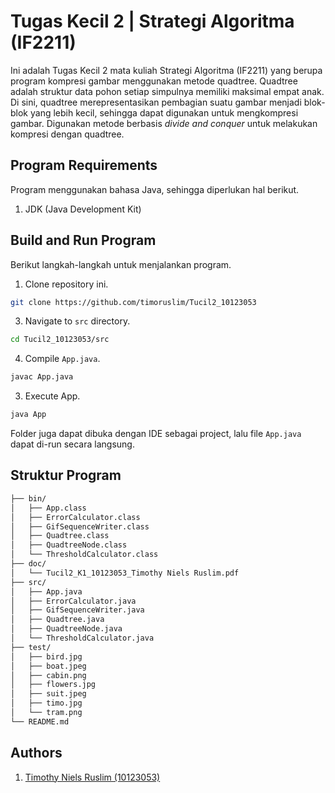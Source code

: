 # Tugas Kecil 2 | Strategi Algoritma (IF2211)

Ini adalah Tugas Kecil 2 mata kuliah Strategi Algoritma (IF2211) yang berupa program kompresi gambar menggunakan metode quadtree. Quadtree adalah struktur data pohon setiap simpulnya memiliki maksimal empat anak. Di sini, quadtree merepresentasikan pembagian suatu gambar menjadi blok-blok yang lebih kecil, sehingga dapat digunakan untuk mengkompresi gambar. Digunakan metode berbasis _divide and conquer_ untuk melakukan kompresi dengan quadtree.

## Program Requirements

Program menggunakan bahasa Java, sehingga diperlukan hal berikut.

1. JDK (Java Development Kit)

## Build and Run Program

Berikut langkah-langkah untuk menjalankan program.

1. Clone repository ini.

```bash
git clone https://github.com/timoruslim/Tucil2_10123053
```

3. Navigate to `src` directory.

```bash
cd Tucil2_10123053/src
```

4. Compile `App.java`.

```bash
javac App.java
```

3. Execute App.

```bash
java App
```

Folder juga dapat dibuka dengan IDE sebagai project, lalu file `App.java` dapat di-run secara langsung.

## Struktur Program

```bash
├── bin/
│   ├── App.class
│   ├── ErrorCalculator.class
│   ├── GifSequenceWriter.class
│   ├── Quadtree.class
│   ├── QuadtreeNode.class
│   └── ThresholdCalculator.class
├── doc/
│   └── Tucil2_K1_10123053_Timothy Niels Ruslim.pdf
├── src/
│   ├── App.java
│   ├── ErrorCalculator.java
│   ├── GifSequenceWriter.java
│   ├── Quadtree.java
│   ├── QuadtreeNode.java
│   └── ThresholdCalculator.java
├── test/
│   ├── bird.jpg
│   ├── boat.jpeg
│   ├── cabin.png
│   ├── flowers.jpg
│   ├── suit.jpeg
│   ├── timo.jpg
│   └── tram.png
└── README.md
```

## Authors

1. [Timothy Niels Ruslim (10123053)](https://github.com/timoruslim)
